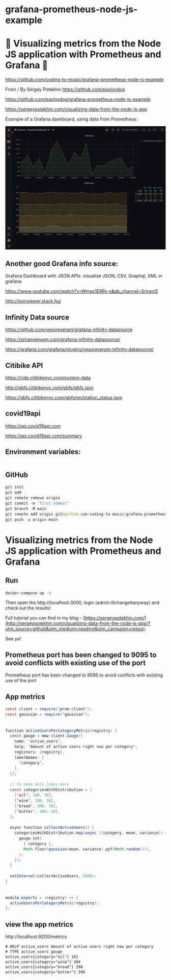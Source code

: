 # grafana-prometheus-node-js-example

# 🚀 Visualizing metrics from the Node JS application with Prometheus and Grafana 🚀

https://github.com/coding-to-music/grafana-prometheus-node-js-example

From / By Sergey Potekhin https://github.com/pavlovdog

https://github.com/pavlovdog/grafana-prometheus-node-js-example

https://sergeypotekhin.com/visualizing-data-from-the-node-js-app

Example of a Grafana dashboard, using data from Prometheus:

![Grafana screenshot](https://github.com/coding-to-music/grafana-prometheus-node-js-example/blob/main/images/example-dashboard.png?raw=true)

## Another good Grafana info source:

Grafana Dashboard with JSON APIs. visualize JSON, CSV, Graphql, XML in grafana

https://www.youtube.com/watch?v=Wmgs1E9Ry-s&ab_channel=SriramS

http://jsonviewer.stack.hu/

## Infinity Data source

https://github.com/yesoreyeram/grafana-infinity-datasource

https://sriramajeyam.com/grafana-infinity-datasource/

https://grafana.com/grafana/plugins/yesoreyeram-infinity-datasource/

## Citibike API

https://ride.citibikenyc.com/system-data

http://gbfs.citibikenyc.com/gbfs/gbfs.json

https://gbfs.citibikenyc.com/gbfs/en/station_status.json

## covid19api

https://api.covid19api.com

https://api.covid19api.com/summary

## Environment variables:

```java

```

## GitHub

```java
git init
git add .
git remote remove origin
git commit -m "first commit"
git branch -M main
git remote add origin git@github.com:coding-to-music/grafana-prometheus-node-js-example.git
git push -u origin main
```

# Visualizing metrics from the Node JS application with Prometheus and Grafana

## Run

```bash
docker-compose up -d
```

Then open the http://localhost:3000, login (admin:illchangeitanyway) and check out the results!

Full tutorial you can find in my blog - [https://sergeypotekhin.com/](http://sergeypotekhin.com/visualizing-data-from-the-node-js-app/?utm_source=github&utm_medium=readme&utm_campaign=repos).

See ya!

## Prometheus port has been changed to 9095 to avoid conflicts with existing use of the port

Prometheus port has been changed to 9095 to avoid conflicts with existing use of the port

## App metrics

```java
const client = require('prom-client');
const gaussian = require('gaussian');


function activeUsersPerCategoryMetric(registry) {
  const gauge = new client.Gauge({
    name: 'active_users',
    help: 'Amount of active users right now per category',
    registers: [registry],
    labelNames: [
      'category',
    ],
  });

  // To make data looks more
  const categoriesWithDistribution = [
    ['oil', 100, 30],
    ['wine', 200, 30],
    ['bread', 300, 30],
    ['butter', 400, 30],
  ];

  async function collectActiveUsers() {
    categoriesWithDistribution.map(async ([category, mean, variance]) => {
      gauge.set(
        { category },
        Math.floor(gaussian(mean, variance).ppf(Math.random())),
      );
    });
  }

  setInterval(collectActiveUsers, 5000);
}


module.exports = (registry) => {
  activeUsersPerCategoryMetric(registry);
};

```

## view the app metrics

http://localhost:9200/metrics

```
# HELP active_users Amount of active users right now per category
# TYPE active_users gauge
active_users{category="oil"} 101
active_users{category="wine"} 204
active_users{category="bread"} 298
active_users{category="butter"} 396
```
